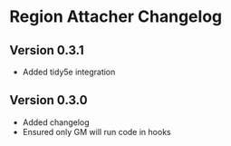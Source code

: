 # Region Attacher Changelog

## Version 0.3.1
- Added tidy5e integration

## Version 0.3.0
- Added changelog
- Ensured only GM will run code in hooks